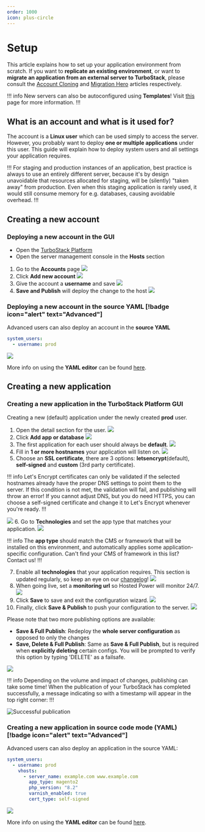```yaml
---
order: 1000
icon: plus-circle
---
```

# Setup

This article explains how to set up your application environment from scratch. If you want to **replicate an existing environment**, or want to **migrate an application from an external server to TurboStack**, please consult the [Account Cloning](accountclone.md) and [Migration Hero](migrationhero.md) articles respectively.

!!! info
New servers can also be autoconfigured using **Templates**! Visit [this](../../templates.md) page for more information.
!!!

## What is an account and what is it used for?

The account is a **Linux user** which can be used simply to access the server. However, you probably want to deploy **one or multiple applications** under this user. This guide will explain how to deploy system users and all settings your application requires.

!!!
For staging and production instances of an application, best practice is always to use an entirely different server, because it's by design unavoidable that resources allocated for staging, will be (silently) "taken away" from production. Even when this staging application is rarely used, it would still consume memory for e.g. databases, causing avoidable overhead.
!!!

## Creating a new account

### Deploying a new account in the GUI

* Open the [TurboStack Platform](https://my.turbostack.app "TurboStack Platform")
* Open the server management console in the **Hosts** section

1. Go to the **Accounts** page
![](../../../img/turbostackapp/newapp/tsa_user1.png)
2. Click **Add new account**
![](../../../img/turbostackapp/newapp/tsa_user2.png)
3. Give the account a **username** and save
![](../../../img/turbostackapp/newapp/tsa_user3.png)
4. **Save and Publish** will deploy the change to the host
![](../../../img/turbostackapp/newapp/tsa_user4.png)
### Deploying a new account in the source YAML [!badge icon="alert" text="Advanced"]

Advanced users can also deploy an account in the **source YAML**

```yaml
system_users:
  - username: prod
```

![](../../../img/turbostackapp/newapp/tsa_user5.png)

More info on using the **YAML editor** can be found [here](../yaml.md).

## Creating a new application

### Creating a new application in the TurboStack Platform GUI

Creating a new (default) application under the newly created **prod** user.

1. Open the detail section for the user.
![](../../../img/turbostackapp/newapp/tsa_app1.png)
2. Click **Add app or database**
![](../../../img/turbostackapp/newapp/tsa_app2.png)
3. The first application for each user should always be **default**.
![](../../../img/turbostackapp/newapp/tsa_app3.png)
4. Fill in **1 or more hostnames** your application will listen on.
![](../../../img/turbostackapp/newapp/tsa_appX.png)
5. Choose an **SSL certificate**, there are 3 options: **letsencrypt**(default), **self-signed** and **custom** (3rd party certificate).

!!! info
Let's Encrypt certificates can only be validated if the selected hostnames already have the proper DNS settings to point them to the server. If this condition is not met, the validation will fail, and publishing will throw an error! If you cannot adjust DNS, but you do need HTTPS, you can choose a self-signed certificate and change it to Let's Encrypt whenever you're ready. 
!!!

![](../../../img/turbostackapp/newapp/tsa_app4.png)
6. Go to **Technologies** and set the app type that matches your application.
![](../../../img/turbostackapp/newapp/tsa_app5.png)

!!! info
The **app type** should match the CMS or framework that will be installed on this environment, and automatically applies some application-specific configuration. Can't find your CMS of framework in this list? Contact us!
!!!

7. Enable all **technologies** that your application requires. This section is updated regularly, so keep an eye on our [changelog](../../changelog.md)!
![](../../../img/turbostackapp/newapp/tsa_app6.png)
8. When going live, set a **monitoring url** so Hosted Power will monitor 24/7.
![](../../../img/turbostackapp/newapp/tsa_app7.png)
9. Click **Save** to save and exit the configuration wizard.
![](../../../img/turbostackapp/newapp/tsa_app8.png)
10. Finally, click **Save & Publish** to push your configuration to the server.
![](../../../img/turbostackapp/newapp/tsa_app9.png)

Please note that two more publishing options are available:

- **Save & Full Publish**: Redeploy the **whole server configuration** as opposed to only the changes
- **Save, Delete & Full Publish**: Same as **Save & Full Publish**, but is required when **explicitly deleting** certain configs. You will be prompted to verify this option by typing 'DELETE' as a failsafe.

![](../../../img/turbostackapp/newapp/tsa_app10.png)

!!! info
Depending on the volume and impact of changes, publishing can take some time! When the publication of your TurboStack has completed successfully, a message indicating so with a timestamp will appear in the top right corner:
!!!

![Successful publication](../../../img/turbostackapp/newapp/publishsuccess.png)

### Creating a new application in source code mode (YAML) [!badge icon="alert" text="Advanced"]

Advanced users can also deploy an application in the source YAML:

```yaml
system_users:
  - username: prod
    vhosts:
      - server_name: example.com www.example.com
        app_type: magento2
        php_version: "8.2"
        varnish_enabled: true
        cert_type: self-signed
```

![](../../../img/turbostackapp/newapp/tsa_app11.png)

More info on using the **YAML editor** can be found [here](../yaml.md).


